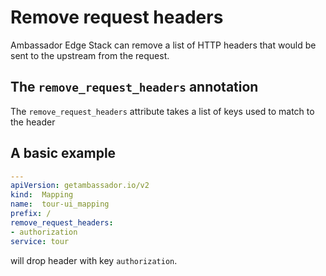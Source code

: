 # Remove request headers

Ambassador Edge Stack can remove a list of HTTP headers that would be sent to the upstream from the request.

## The `remove_request_headers` annotation

The `remove_request_headers` attribute takes a list of keys used to match to the header

## A basic example

```yaml
---
apiVersion: getambassador.io/v2
kind:  Mapping
name:  tour-ui_mapping
prefix: /
remove_request_headers:
- authorization
service: tour
```

will drop header with key `authorization`.


